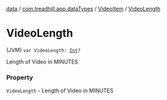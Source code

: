 [data](../../index.md) / [com.treadhill.app.dataTypes](../index.md) / [VideoItem](index.md) / [VideoLength](./-video-length.md)

# VideoLength

(JVM) `var VideoLength: `[`Int`](https://kotlinlang.org/api/latest/jvm/stdlib/kotlin/-int/index.html)`?`

Length of Video in MINUTES

### Property

`VideoLength` - Length of Video in MINUTES